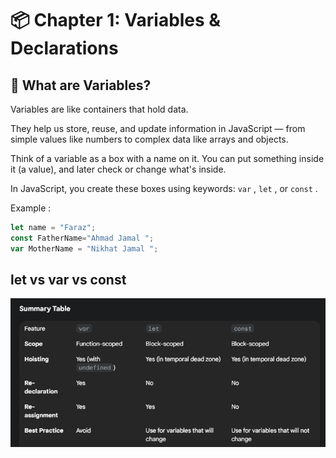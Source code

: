 # 📦 Chapter 1: Variables & Declarations

## 🧠 What are Variables?
Variables are  like containers that hold data.

They help us store, reuse, and update information in JavaScript — from simple values like
numbers to complex data like arrays and objects.

Think of a variable as a box with a name on it. You can put something inside it (a value), and later
check or change what's inside.

In JavaScript, you create these boxes using keywords: `var` , `let` , or `const` .

Example : 
```js
let name = "Faraz";
const FatherName="Ahmad Jamal ";
var MotherName = "Nikhat Jamal ";

```

## let vs var vs const 

![alt text](image.png)